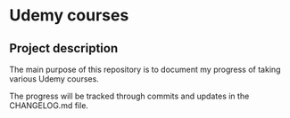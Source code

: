 # Udemy courses
## Project description

The main purpose of this repository is to document my progress of taking various Udemy courses.

The progress will be tracked through commits and updates in the CHANGELOG.md file.
